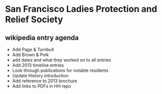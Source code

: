 # San Francisco Ladies Protection and Relief Society

## wikipedia entry agenda

* Add Page & Turnbull
* Add Brown & Polk
* add dates and what they worked on to all entries
* Add 2013 timeline entries
* Look through publications for notable residents
* Update History introduction
* Add reference to 2013 brochure
* Add links to PDFs in HH repo
